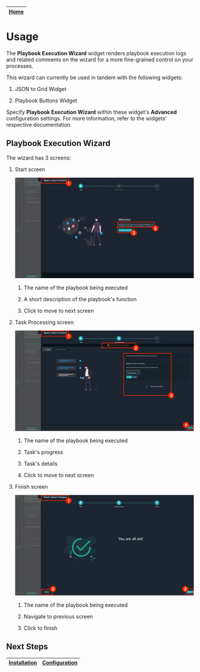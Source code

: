 | [Home](../README.md) |
|----------------------|

# Usage

The **Playbook Execution Wizard** widget renders playbook execution logs and related comments on the wizard for a more fine-grained control on your processes.

This wizard can currently be used in tandem with the following widgets:

1. JSON to Grid Widget

2. Playbook Buttons Widget

Specify **Playbook Execution Wizard** within these widget's **Advanced** configuration settings. For more information, refer to the widgets' respective documentation.

## Playbook Execution Wizard

The wizard has 3 screens:

1. Start screen

    ![Playbook execution wizard's start screen](./res/start-page.png)

    1. The name of the playbook being executed

    2. A short description of the playbook's function

    3. Click to move to next screen

2. Task Processing screen

    ![Playbook execution wizard's tasks screen](./res/tasks-tab.png)

    1. The name of the playbook being executed

    2. Task's progress

    3. Task's details

    4. Click to move to next screen

3. Finish screen

    ![Playbook execution wizard's finish screen](./res/finish-page.png)

    1. The name of the playbook being executed

    2. Navigate to previous screen

    3. Click to finish

## Next Steps

| [Installation](./setup.md#installation) | [Configuration](./setup.md#configuration) |
|-----------------------------------------|-------------------------------------------|